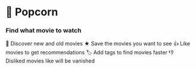 # 🍿 Popcorn
### Find what movie to watch

🔎 Discover new and old movies
★ Save the movies you want to see
👍 Like movies to get recommendations
🏷 Add tags to find movies faster
👎 Disliked movies like will be vanished